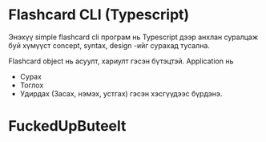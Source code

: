 # Flashcard CLI (Typescript)

Энэхүү simple flashcard cli програм нь Typescript дээр анхлан суралцаж буй хүмүүст concept, syntax, design -ийг сурахад тусална.

Flashcard object нь асуулт, хариулт гэсэн бүтэцтэй. Application нь

- Сурах
- Тоглох
- Удирдах (Засах, нэмэх, устгах) гэсэн хэсгүүдээс бүрдэнэ.

# FuckedUpButeelt

